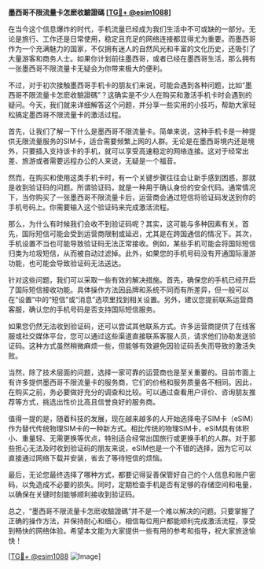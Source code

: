**墨西哥不限流量卡怎麽收驗證碼 [[TG💪+ @esim1088](https://t.me/s/esim1088)]**

在当今这个信息爆炸的时代，手机流量已经成为我们生活中不可或缺的一部分。无论是旅行、工作还是日常使用，稳定且充足的网络连接都显得尤为重要。而墨西哥作为一个充满魅力的国家，不仅拥有迷人的自然风光和丰富的文化历史，还吸引了大量游客和商务人士。如果你计划前往墨西哥，或者已经在墨西哥生活，那么拥有一张墨西哥不限流量卡无疑会为你带来极大的便利。

不过，对于初次接触墨西哥手机卡的朋友们来说，可能会遇到各种问题，比如“墨西哥不限流量卡怎麽收驗證碼”？这确实是不少人在购买和激活手机卡时会遇到的疑问。今天，我们就来详细解答这个问题，并分享一些实用的小技巧，帮助大家轻松搞定墨西哥不限流量卡的激活过程。

首先，让我们了解一下什么是墨西哥不限流量卡。简单来说，这种手机卡是一种提供无限流量服务的SIM卡，适合需要频繁上网的人群。无论是在墨西哥境内还是境外，只要插入支持该卡的手机，就可以享受高速稳定的网络连接。这对于经常出差、旅游或者需要远程办公的人来说，无疑是一个福音。

然而，在购买和使用这类手机卡时，有一个关键步骤往往会让新手感到困惑，那就是收到验证码的问题。所谓验证码，就是一种用于确认身份的安全代码。通常情况下，当你购买了一张墨西哥不限流量卡后，运营商会通过短信将验证码发送到你的手机号码上。你需要输入这个验证码来完成激活流程。

那么，为什么有时候我们会收不到验证码呢？其实，这可能与多种因素有关。首先，国际短信可能会受到运营商限制或延迟，尤其是在跨国通信的情况下。其次，手机设置不当也可能导致验证码无法正常接收。例如，某些手机可能会将国际短信归类为垃圾短信，从而被自动过滤掉。此外，如果您的手机号码没有开通国际漫游功能，也可能会导致验证码无法送达。

针对这些问题，我们可以采取一些有效的解决措施。首先，确保您的手机已经开启了国际短信接收功能。具体操作方法因品牌和系统不同而有所差异，但一般可以在“设置”中的“短信”或“消息”选项里找到相关设置。另外，建议您提前联系运营商客服，确认您的手机号码是否支持国际短信服务。

如果您仍然无法收到验证码，还可以尝试其他联系方式。许多运营商提供了在线客服或社交媒体平台，您可以通过这些渠道直接联系客服人员，请求他们协助发送验证码。这种方式虽然稍微麻烦一些，但能够有效避免因验证码丢失而导致的激活失败。

当然，除了技术层面的问题，选择一家可靠的运营商也是至关重要的。目前市面上有许多提供墨西哥不限流量卡的服务商，它们的价格和服务质量各不相同。因此，在购买之前，务必要做好充分的调查和比较。可以通过查看用户评价、咨询朋友推荐等方式，挑选出性价比高且信誉良好的服务商。

值得一提的是，随着科技的发展，现在越来越多的人开始选择电子SIM卡（eSIM）作为替代传统物理SIM卡的一种新方式。相比传统的物理SIM卡，eSIM具有体积小、重量轻、无需更换等优点，特别适合经常出国旅行或更换手机的人群。对于那些担心无法及时收到验证码的朋友来说，eSIM也是一个不错的选择，因为它可以直接通过网络下载并安装，省去了等待短信的烦恼。

最后，无论您最终选择了哪种方式，都要记得妥善保管好自己的个人信息和账户密码，以免造成不必要的损失。同时，定期检查手机是否有足够的存储空间和电量，以确保在关键时刻能够顺利接收到验证码。

总之，“墨西哥不限流量卡怎麽收驗證碼”并不是一个难以解决的问题。只要掌握了正确的操作方法，并保持耐心和细心，相信每位用户都能顺利完成激活流程，享受到畅快的网络体验。希望本文能为大家提供一些有用的参考和指导，祝大家旅途愉快！

[[TG💪+ @esim1088](https://t.me/s/esim1088) ![Image](https://i.postimg.cc/4NQfJmqS/Snipaste-2025-05-13-00-14-12.png)]